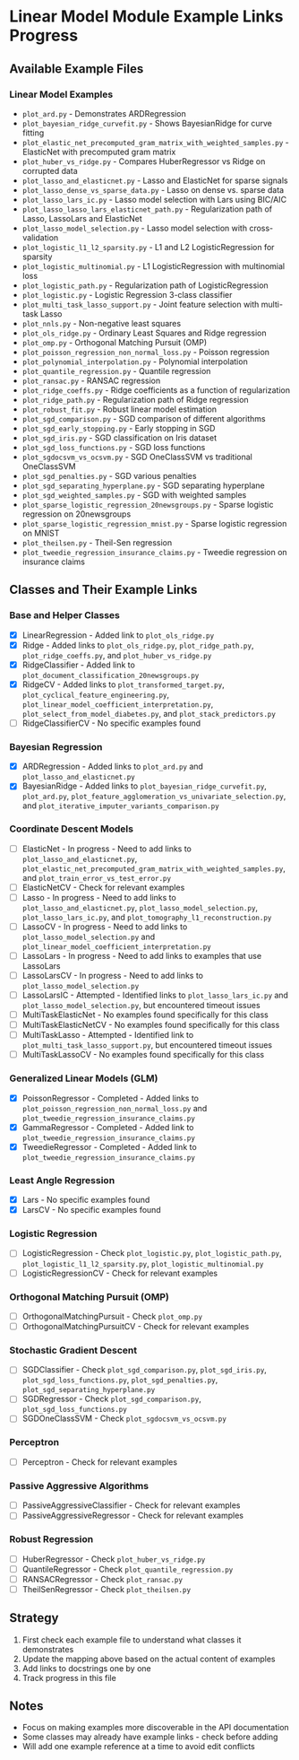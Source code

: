 # Linear Model Module Example Links Progress

## Available Example Files

### Linear Model Examples
- `plot_ard.py` - Demonstrates ARDRegression
- `plot_bayesian_ridge_curvefit.py` - Shows BayesianRidge for curve fitting
- `plot_elastic_net_precomputed_gram_matrix_with_weighted_samples.py` - ElasticNet with precomputed gram matrix
- `plot_huber_vs_ridge.py` - Compares HuberRegressor vs Ridge on corrupted data
- `plot_lasso_and_elasticnet.py` - Lasso and ElasticNet for sparse signals
- `plot_lasso_dense_vs_sparse_data.py` - Lasso on dense vs. sparse data
- `plot_lasso_lars_ic.py` - Lasso model selection with Lars using BIC/AIC
- `plot_lasso_lasso_lars_elasticnet_path.py` - Regularization path of Lasso, LassoLars and ElasticNet
- `plot_lasso_model_selection.py` - Lasso model selection with cross-validation
- `plot_logistic_l1_l2_sparsity.py` - L1 and L2 LogisticRegression for sparsity
- `plot_logistic_multinomial.py` - L1 LogisticRegression with multinomial loss
- `plot_logistic_path.py` - Regularization path of LogisticRegression
- `plot_logistic.py` - Logistic Regression 3-class classifier
- `plot_multi_task_lasso_support.py` - Joint feature selection with multi-task Lasso
- `plot_nnls.py` - Non-negative least squares
- `plot_ols_ridge.py` - Ordinary Least Squares and Ridge regression
- `plot_omp.py` - Orthogonal Matching Pursuit (OMP)
- `plot_poisson_regression_non_normal_loss.py` - Poisson regression
- `plot_polynomial_interpolation.py` - Polynomial interpolation
- `plot_quantile_regression.py` - Quantile regression
- `plot_ransac.py` - RANSAC regression
- `plot_ridge_coeffs.py` - Ridge coefficients as a function of regularization
- `plot_ridge_path.py` - Regularization path of Ridge regression
- `plot_robust_fit.py` - Robust linear model estimation
- `plot_sgd_comparison.py` - SGD comparison of different algorithms
- `plot_sgd_early_stopping.py` - Early stopping in SGD
- `plot_sgd_iris.py` - SGD classification on Iris dataset
- `plot_sgd_loss_functions.py` - SGD loss functions
- `plot_sgdocsvm_vs_ocsvm.py` - SGD OneClassSVM vs traditional OneClassSVM
- `plot_sgd_penalties.py` - SGD various penalties
- `plot_sgd_separating_hyperplane.py` - SGD separating hyperplane
- `plot_sgd_weighted_samples.py` - SGD with weighted samples
- `plot_sparse_logistic_regression_20newsgroups.py` - Sparse logistic regression on 20newsgroups
- `plot_sparse_logistic_regression_mnist.py` - Sparse logistic regression on MNIST
- `plot_theilsen.py` - Theil-Sen regression
- `plot_tweedie_regression_insurance_claims.py` - Tweedie regression on insurance claims

## Classes and Their Example Links

### Base and Helper Classes
- [x] LinearRegression - Added link to `plot_ols_ridge.py`
- [x] Ridge - Added links to `plot_ols_ridge.py`, `plot_ridge_path.py`, `plot_ridge_coeffs.py`, and `plot_huber_vs_ridge.py`
- [x] RidgeClassifier - Added link to `plot_document_classification_20newsgroups.py`
- [x] RidgeCV - Added links to `plot_transformed_target.py`, `plot_cyclical_feature_engineering.py`, `plot_linear_model_coefficient_interpretation.py`, `plot_select_from_model_diabetes.py`, and `plot_stack_predictors.py`
- [ ] RidgeClassifierCV - No specific examples found

### Bayesian Regression
- [x] ARDRegression - Added links to `plot_ard.py` and `plot_lasso_and_elasticnet.py`
- [x] BayesianRidge - Added links to `plot_bayesian_ridge_curvefit.py`, `plot_ard.py`, `plot_feature_agglomeration_vs_univariate_selection.py`, and `plot_iterative_imputer_variants_comparison.py`

### Coordinate Descent Models
- [ ] ElasticNet - In progress - Need to add links to `plot_lasso_and_elasticnet.py`, `plot_elastic_net_precomputed_gram_matrix_with_weighted_samples.py`, and `plot_train_error_vs_test_error.py`
- [ ] ElasticNetCV - Check for relevant examples
- [ ] Lasso - In progress - Need to add links to `plot_lasso_and_elasticnet.py`, `plot_lasso_model_selection.py`, `plot_lasso_lars_ic.py`, and `plot_tomography_l1_reconstruction.py`
- [ ] LassoCV - In progress - Need to add links to `plot_lasso_model_selection.py` and `plot_linear_model_coefficient_interpretation.py`
- [ ] LassoLars - In progress - Need to add links to examples that use LassoLars
- [ ] LassoLarsCV - In progress - Need to add links to `plot_lasso_model_selection.py`
- [ ] LassoLarsIC - Attempted - Identified links to `plot_lasso_lars_ic.py` and `plot_lasso_model_selection.py`, but encountered timeout issues
- [ ] MultiTaskElasticNet - No examples found specifically for this class
- [ ] MultiTaskElasticNetCV - No examples found specifically for this class
- [ ] MultiTaskLasso - Attempted - Identified link to `plot_multi_task_lasso_support.py`, but encountered timeout issues
- [ ] MultiTaskLassoCV - No examples found specifically for this class

### Generalized Linear Models (GLM)
- [x] PoissonRegressor - Completed - Added links to `plot_poisson_regression_non_normal_loss.py` and `plot_tweedie_regression_insurance_claims.py`
- [x] GammaRegressor - Completed - Added link to `plot_tweedie_regression_insurance_claims.py`
- [x] TweedieRegressor - Completed - Added link to `plot_tweedie_regression_insurance_claims.py`

### Least Angle Regression
- [x] Lars - No specific examples found
- [x] LarsCV - No specific examples found

### Logistic Regression
- [ ] LogisticRegression - Check `plot_logistic.py`, `plot_logistic_path.py`, `plot_logistic_l1_l2_sparsity.py`, `plot_logistic_multinomial.py`
- [ ] LogisticRegressionCV - Check for relevant examples

### Orthogonal Matching Pursuit (OMP)
- [ ] OrthogonalMatchingPursuit - Check `plot_omp.py`
- [ ] OrthogonalMatchingPursuitCV - Check for relevant examples

### Stochastic Gradient Descent
- [ ] SGDClassifier - Check `plot_sgd_comparison.py`, `plot_sgd_iris.py`, `plot_sgd_loss_functions.py`, `plot_sgd_penalties.py`, `plot_sgd_separating_hyperplane.py`
- [ ] SGDRegressor - Check `plot_sgd_comparison.py`, `plot_sgd_loss_functions.py`
- [ ] SGDOneClassSVM - Check `plot_sgdocsvm_vs_ocsvm.py`

### Perceptron
- [ ] Perceptron - Check for relevant examples

### Passive Aggressive Algorithms
- [ ] PassiveAggressiveClassifier - Check for relevant examples
- [ ] PassiveAggressiveRegressor - Check for relevant examples

### Robust Regression
- [ ] HuberRegressor - Check `plot_huber_vs_ridge.py`
- [ ] QuantileRegressor - Check `plot_quantile_regression.py`
- [ ] RANSACRegressor - Check `plot_ransac.py`
- [ ] TheilSenRegressor - Check `plot_theilsen.py`

## Strategy
1. First check each example file to understand what classes it demonstrates
2. Update the mapping above based on the actual content of examples
3. Add links to docstrings one by one
4. Track progress in this file

## Notes
- Focus on making examples more discoverable in the API documentation
- Some classes may already have example links - check before adding
- Will add one example reference at a time to avoid edit conflicts
